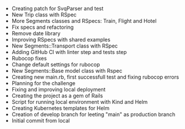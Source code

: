 * Creating patch for SvqParser and test
* New Trip class with RSpec
* More Segments classes and RSpecs: Train, Flight and Hotel
* Fix specs and refactoring
* Remove date library
* Improving RSpecs with shared examples
* New Segments::Transport class with RSpec
* Adding GitHub CI with linter step and tests step
* Rubocop fixes
* Change default settings for rubocop
* New Segments::Base model class with Rspec
* Creating new main.rb, first successfull test and fixing rubocop errors
* Planning for the challenge
* Fixing and improving local deployment
* Creating the project as a gem of Rails
* Script for running local environment with Kind and Helm
* Creating Kubernetes templates for Helm
* Creation of develop branch for leeting "main" as production branch
* Initial commit from local
